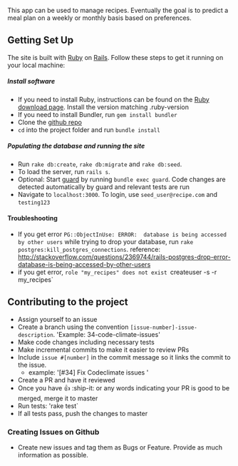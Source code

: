This app can be used to manage recipes. Eventually the goal is to predict a meal plan on a weekly or monthly basis based on preferences.

## Getting Set Up
The site is built with [Ruby](https://www.ruby-lang.org) on [Rails](http://rubyonrails.org/). Follow these steps to get it running on your local machine:

##### Install software

* If you need to install Ruby, instructions can be found on the [Ruby download page](https://www.ruby-lang.org/en/downloads/). Install the version matching .ruby-version
* If you need to install Bundler, run `gem install bundler`
* Clone the [github repo](git@github.com:katharinap/my_recipes.git)
* `cd` into the project folder and run `bundle install`

##### Populating the database and running the site
* Run `rake db:create`, `rake db:migrate` and `rake db:seed`.
* To load the server, run `rails s`.
* Optional: Start [guard](https://github.com/guard/guard) by running `bundle exec guard`. Code changes are detected automatically by guard and relevant tests are run
* Navigate to `localhost:3000`. To login, use `seed_user@recipe.com` and `testing123`

#### Troubleshooting

* If you get error `PG::ObjectInUse: ERROR:  database is being accessed by other users` while trying to drop your database,
run `rake postgres:kill_postgres_connections`.
reference: http://stackoverflow.com/questions/2369744/rails-postgres-drop-error-database-is-being-accessed-by-other-users
* if you get error, `role "my_recipes" does not exist `createuser -s -r my_recipes`

## Contributing to the project
* Assign yourself to an issue
* Create a branch using the convention `[issue-number]-issue-description`. 'Example: 34-code-climate-issues'
* Make code changes including necessary tests
* Make incremental commits to make it easier to review PRs
* Include `issue #[number]` in the commit message so it links the commit to the issue.
  * example: '[#34] Fix Codeclimate issues '
* Create a PR and have it reviewed
* Once you have :+1: :ship-it: or any words indicating your PR is good to be merged, merge it to master
* Run tests: 'rake test`
* If all tests pass, push the changes to master

### Creating Issues on Github
* Create new issues and tag them as Bugs or Feature. Provide as much information as possible.


